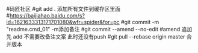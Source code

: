 #码匠社区
#git add . 添加所有文件到缓存区里面
#https://baijiahao.baidu.com/s?id=1621633313171701080&wfr=spider&for=pc 
#git commit -m "readme.cmd_01" -m添加备注
#git commit --amend --no-edit 
#amend 追加 先 add  不需要改备注文案 此时还没有push
#git pull --rebase origin master 合并版本